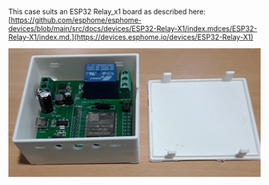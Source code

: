 This case suits an ESP32 Relay_x1 board as described here: [https://github.com/esphome/esphome-devices/blob/main/src/docs/devices/ESP32-Relay-X1/index.mdces/ESP32-Relay-X1/index.md.](https://devices.esphome.io/devices/ESP32-Relay-X1)

![Relay X1 case image](./Relay%20x1.jpg?raw=true "Relay X1 case")
